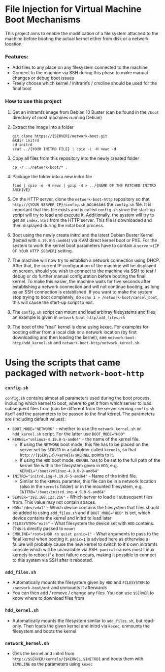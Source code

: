 # File Injection for Virtual Machine Boot Mechanisms

This project aims to enable the modification of a file system attached to the machine before booting the actual kernel either from disk or a network location.

### Features:
- Add files to any place on any filesystem connected to the machine
- Connect to the machine via SSH during this phase to make manual changes or debug boot issues
- Freely choose which kernel / initramfs / cmdline should be used for the final boot

### How to use this project
1. Get an initramfs image from Debian 10 Buster (can be found in the ```/boot``` directory of most machines running Debian)

2. Extract the image into a folder
	```
	git clone https://{SERVER}/network-boot.git
	mkdir initrd
	cd initrd
	zcat ../{YOUR INITRD FILE} | cpio -i -H newc -d
	```

3. Copy all files from this repository into the newly created folder
	```
	cp -r ../network-boot/* .
	```

4. Package the folder into a new initrd file
	```
	find | cpio -o -H newc | gzip -4 > ../{NAME OF THE PATCHED INITRD ARCHIVE}
	```

5. On the HTTP server, clone the ```network-boot-http``` repository so that ```http://{YOUR SERVER IP}/config.sh``` accesses the ```config.sh``` file. It is important that this file exists and is called ```config.sh``` since the start-up script will try to load and execute it. Additionally, the system will try to get an ```index.html``` from the HTTP server. This file is downloaded and then displayed during the inital boot process.

6. Boot using the newly create initrd and the latest Debian Buster Kernel (tested with ```4.19.0-5-amd64```) via KVM direct kernel boot or PXE. For the system to work the kernel boot parameters have to contain a ```server={IP OF YOUR HTTP SERVER}``` setting.

7. The machine will now try to establish a network connection using DHCP. After that, the current IP configuration of the machine will be displayed on screen, should you wish to connect to the machine via SSH to test / debug or do further manual configuration before booting the final kernel. To make this easier, the machine waits for five seconds after establishing a network connection and will not continue booting, as long as an SSH connection is established. If you want to make the system stop trying to boot completely, do ```echo 1 > /network-boot/cancel_boot```, this will cause the start-up script to exit.

8. The ```config.sh``` script can mount and load arbitray filesystems and files, an example is given in ```network-boot-http/add_files.sh```
9. The boot of the "real" kernel is done using kexec. For examples for booting either from a local disk or a network location (by first downloading and then loading the kernel), see ```network-boot-http/hdd_kernel.sh``` and ```network-boot-http/network_kernel.sh```

# Using the scripts that came packaged with ```network-boot-http```
### ```config.sh```
```config.sh``` contains almost all parameters used during the boot process, including which kernel to boot, where to get it from which server to load subsequent files from (can be different from the server serving ```config.sh``` itself and the parameters to be passed to the final kernel. 
The parameters are (including default values):
* ```BOOT_MODE="NETWORK"``` - whether to use the ```network_kernel.sh``` or ```hdd_kernel.sh``` script. For the latter use ```BOOT_MODE="HDD"```
* ```KERNEL="vmlinuz-4.19.0-5-amd64"``` - the name of the kernel file.
	* If using the ```NETWORK``` boot mode, this file has to be placed on the server set by ```SERVER``` in a subfolder called ```kernels```, so that ```http://{$SERVER}/kernels/$KERNEL``` points to it.
	* If using the ```HDD``` boot mode, ```KERNEL``` has to be set to the full path of the kernel file within the filesystem given in ```HDD```, e.g. ```KERNEL="/boot/vmlinuz-4.9.0-9-amd64"```
* ```INITRD="initrd.img-4.19.0-5-amd64"``` - Name of the initrd file.
	* Similar to the ```KERNEL``` paramter, this file can be in a network location (also in the ```kernels``` folder) or in the mounted filesystem, e.g. ```INITRD="/boot/initrd.img-4.9.0-9-amd64"```
* ```SERVER="192.168.123.216"``` - Which server to load all subsequent files from. This value may not contain spaces.
* ```HDD="/dev/vda1"``` - Which device contains the filesystem that files should be added to using ```add_files.sh``` and if ```BOOT_MODE="HDD"``` is set, which device contains the kernel and initrd to load later
* ```FILESYSTEM="ext4"``` - What filesystem the device set with ```HDD``` contains. This is directly passed to ```mount```
* ```CMDLINE="root=$HDD ro quiet panic=1"``` - What arguments to pass to the final kernel when booting it. ```panic=1``` is advised here as otherwise a failure will probably cause the new kernel to switch to it's own initramfs console which will be unavailable via SSH. ```panic=1``` causes most Linux kernels to reboot if a boot failure occurs, making it possible to connect to this system via SSH after it rebooted.

### ```add_files.sh```
* Automatically mounts the filesystem given by ```HDD``` and ```FILESYSTEM``` to ```/network-boot/mnt``` and unmounts it afterwards
* You can then add / remove / change any files. You can use ```$SERVER``` to know where to download files from

### ```hdd_kernel.sh```
* Automatically mounts the filesystem similar to ```add_files.sh```, but read-only. Then loads the given kernel and initrd via ```kexec```, unmounts the filesystem and boots the kernel

### ```network_kernel.sh```
* Gets the kernel and initrd from ```http://$SERVER/kernels/{$KERNEL,$INITRD}``` and boots them with ```$CMDLINE``` as the parameters using ```kexec```